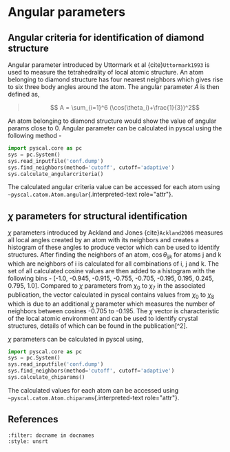 # Angular parameters

## Angular criteria for identification of diamond structure

Angular parameter introduced by Uttormark et al {cite}`Uttormark1993` is used to measure
the tetrahedrality of local atomic structure. An atom belonging to
diamond structure has four nearest neighbors which gives rise to six
three body angles around the atom. The angular parameter $A$ is then
defined as,

> $$ A = \sum_{i=1}^6 (\cos(\theta_i)+\frac{1}{3})^2$$

An atom belonging to diamond structure would show the value of angular
params close to 0. Angular parameter can be calculated in pyscal using
the following method -

``` python
import pyscal.core as pc
sys = pc.System()
sys.read_inputfile('conf.dump')
sys.find_neighbors(method='cutoff', cutoff='adaptive')
sys.calculate_angularcriteria()
```

The calculated angular criteria value can be accessed for each atom
using `~pyscal.catom.Atom.angular`{.interpreted-text role="attr"}.

## $\chi$ parameters for structural identification

$\chi$ parameters introduced by Ackland and Jones {cite}`Ackland2006` measures all local
angles created by an atom with its neighbors and creates a histogram of
these angles to produce vector which can be used to identify structures.
After finding the neighbors of an atom, $\cos \theta_{ijk}$ for atoms j
and k which are neighbors of i is calculated for all combinations of i,
j and k. The set of all calculated cosine values are then added to a
histogram with the following bins - \[-1.0, -0.945, -0.915, -0.755,
-0.705, -0.195, 0.195, 0.245, 0.795, 1.0\]. Compared to $\chi$
parameters from $\chi_0$ to $\chi_7$ in the associated publication, the
vector calculated in pyscal contains values from $\chi_0$ to $\chi_8$
which is due to an additional $\chi$ parameter which measures the number
of neighbors between cosines -0.705 to -0.195. The $\chi$ vector is
characteristic of the local atomic environment and can be used to
identify crystal structures, details of which can be found in the
publication[^2].

$\chi$ parameters can be calculated in pyscal using,

``` python
import pyscal.core as pc
sys = pc.System()
sys.read_inputfile('conf.dump')
sys.find_neighbors(method='cutoff', cutoff='adaptive')
sys.calculate_chiparams()
```

The calculated values for each atom can be accessed using
`~pyscal.catom.Atom.chiparams`{.interpreted-text role="attr"}.

## References

```{bibliography} ../references.bib
:filter: docname in docnames
:style: unsrt
```